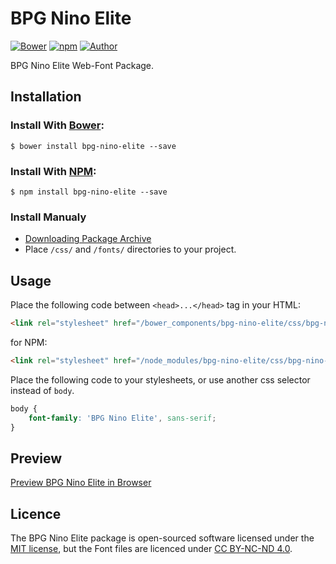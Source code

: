 # BPG Nino Elite

[![Bower](https://img.shields.io/bower/v/bpg-nino-elite.svg)](http://bower.io/search/?q=bpg-nino-elite)
[![npm](https://img.shields.io/npm/v/bpg-nino-elite.svg)](https://www.npmjs.com/package/bpg-nino-elite)
[![Author](https://img.shields.io/badge/Font_Author-Besarion_Gugushvili-blue.svg)](https://github.com/web-fonts/bpg-nino-elite)

BPG Nino Elite Web-Font Package.

## Installation

### Install With [Bower](http://bower.io):

```
$ bower install bpg-nino-elite --save
```

### Install With [NPM](https://www.npmjs.com):

```
$ npm install bpg-nino-elite --save
```

### Install Manualy

* [Downloading Package Archive](https://github.com/web-fonts/bpg-nino-elite/archive/master.zip)
* Place `/css/` and `/fonts/` directories to your project.

## Usage

Place the following code between `<head>...</head>` tag in your HTML:

```html
<link rel="stylesheet" href="/bower_components/bpg-nino-elite/css/bpg-nino-elite.css">
```

for NPM:

```html
<link rel="stylesheet" href="/node_modules/bpg-nino-elite/css/bpg-nino-elite.css">
```

Place the following code to your stylesheets, or use another css selector instead of `body`.

```css
body {
    font-family: 'BPG Nino Elite', sans-serif;
}
```

## Preview

[Preview BPG Nino Elite in Browser](http://web-fonts.ge/bpg-nino-elite)

## Licence

The BPG Nino Elite package is open-sourced software licensed under the [MIT license](http://opensource.org/licenses/MIT), but the Font files are licenced under [CC BY-NC-ND 4.0](http://creativecommons.org/licenses/by-nc-nd/4.0/).